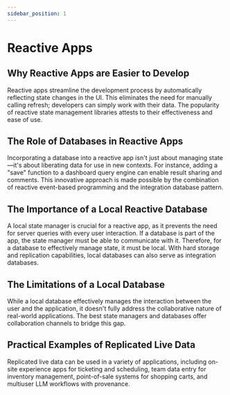 ```yaml
---
sidebar_position: 1
---
```


<!-- Figures:
Reactive App Workflow: A flowchart showing the process of developing a reactive app, highlighting the ease of development.
Local vs Remote Database: A comparison diagram showing the benefits of having a reactive database local versus remote.
Integration Database: A diagram showing how a reactive app with hard storage and replication can be used as an integration database. -->

# Reactive Apps

## Why Reactive Apps are Easier to Develop

Reactive apps streamline the development process by automatically reflecting state changes in the UI.
This eliminates the need for manually calling refresh; developers can simply work with their data.
The popularity of reactive state management libraries attests to their effectiveness and ease of use.

## The Role of Databases in Reactive Apps

Incorporating a database into a reactive app isn't just about managing state—it's about liberating data for use in new contexts.
For instance, adding a "save" function to a dashboard query engine can enable result sharing and comments.
This innovative approach is made possible by the combination of reactive event-based programming and the integration database pattern.

## The Importance of a Local Reactive Database

A local state manager is crucial for a reactive app, as it prevents the need for server queries with every user interaction.
If a database is part of the app, the state manager must be able to communicate with it.
Therefore, for a database to effectively manage state, it must be local.
With hard storage and replication capabilities, local databases can also serve as integration databases.

## The Limitations of a Local Database

While a local database effectively manages the interaction between the user and the application, it doesn't fully address the collaborative nature of real-world applications.
The best state managers and databases offer collaboration channels to bridge this gap.

## Practical Examples of Replicated Live Data

Replicated live data can be used in a variety of applications, including on-site experience apps for ticketing and scheduling, team data entry for inventory management, point-of-sale systems for shopping carts, and multiuser LLM workflows with provenance.
